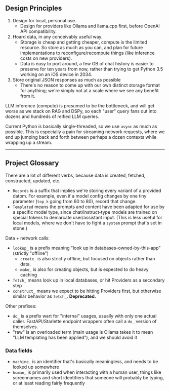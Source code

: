 ## Design Principles

1. Design for local, personal use.
   - Design for providers like Ollama and llama.cpp first, before OpenAI API compatibility.
2. Hoard data, in any conceivably useful way. 
   - Storage is cheap and getting cheaper, compute is the limited resource. So store as much as you can, and plan for future implementations to reconfigure/recompute things (like inference costs on new providers).
   - Data is easy to port around, a few GB of chat history is easier to preserve for ten years from now, rather than trying to get Python 3.5 working on an iOS device in 2034.
3. Store original JSON responses as much as possible
   - There's no reason to come up with our own distinct storage format for anything; we're simply not at a scale where we see any benefit from it.

LLM inference (compute) is presumed to be the bottleneck, and will get worse as we stack on RAG and DSPy, so each "user" query fans out into dozens and hundreds of reified LLM queries.

Current Python is basically single-threaded, so we use `async` as much as possible. This is especially a pain for streaming network requests, where we end up jumping back and forth between perhaps a dozen contexts while wrapping up a stream.



----
## Project Glossary

There are a lot of different verbs, because data is created, fetched, constructed, updated, etc.

- `Records` is a suffix that implies we're storing every variant of a provided datom. For example, even if a model config changes by one tiny parameter (`top_k` going from 60 to 80), record that change.
- `Templated` means the prompts and content have been adapted for use by a specific model type, since chat/instruct-type models are trained on special tokens to demarcate user/assistant input. (This is less useful for local models, where we don't have to fight a `system` prompt that's set in stone.) 

Data + network calls:

- `lookup_` is a prefix meaning "look up in databases-owned-by-this-app" (strictly "offline")
  - `create_` is also strictly offline, but focused on objects rather than data.
  - `make_` is also for creating objects, but is expected to do heavy caching
- `fetch_` means look up in local databases, or hit Providers as a secondary step
- `construct_` means we expect to be hitting Providers first, but otherwise similar behavior as `fetch_`. **Deprecated.**

Other prefixes:

- `do_` is a prefix wart for "internal" usages, usually with only one actual caller.
  FastAPI/Starlette endpoint wrappers often call a `do_` version of themselves.
- "raw" is an overloaded term (main usage is Ollama takes it to mean "LLM templating has been applied"), and we should avoid it 

### Data fields

- `machine_` is an identifier that's basically meaningless, and needs to be looked up somewhere
- `human_` is primarily used when interacting with a human user, things like screennames and short identifiers that someone will probably be typing, or at least reading fairly frequently
